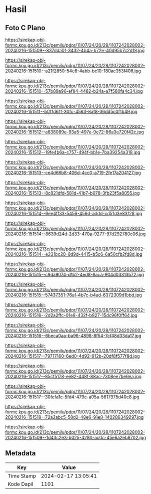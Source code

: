 # Hasil

## Foto C Plano

https://sirekap-obj-formc.kpu.go.id/213c/pemilu/pdpr/11/07/24/20/28/1107242028002-20240216-151509--837dda0f-3432-4b4a-b72e-40d95b7c2d18.jpg

https://sirekap-obj-formc.kpu.go.id/213c/pemilu/pdpr/11/07/24/20/28/1107242028002-20240216-151510--a21f2850-54e8-4abb-bc10-180ac353f406.jpg

https://sirekap-obj-formc.kpu.go.id/213c/pemilu/pdpr/11/07/24/20/28/1107242028002-20240216-151510--57b89a96-ef84-4482-b24a-a7f580fa4c34.jpg

https://sirekap-obj-formc.kpu.go.id/213c/pemilu/pdpr/11/07/24/20/28/1107242028002-20240216-151511--b0f1d61f-30fc-4563-8af8-36dd5c0f1b49.jpg

https://sirekap-obj-formc.kpu.go.id/213c/pemilu/pdpr/11/07/24/20/28/1107242028002-20240216-151512--a838089e-93a5-497e-9e72-86a3e720f42c.jpg

https://sirekap-obj-formc.kpu.go.id/213c/pemilu/pdpr/11/07/24/20/28/1107242028002-20240216-151512--19fe4b6a-c757-494f-bb1e-7ba39254a318.jpg

https://sirekap-obj-formc.kpu.go.id/213c/pemilu/pdpr/11/07/24/20/28/1107242028002-20240216-151513--ce4d66b8-406d-4cc0-a719-2fe17a204127.jpg

https://sirekap-obj-formc.kpu.go.id/213c/pemilu/pdpr/11/07/24/20/28/1107242028002-20240216-151513--8c821dfd-581d-41b7-b078-3fb23f5a8055.jpg

https://sirekap-obj-formc.kpu.go.id/213c/pemilu/pdpr/11/07/24/20/28/1107242028002-20240216-151514--6ee4ff33-5456-456d-addd-cd51d3e83f28.jpg

https://sirekap-obj-formc.kpu.go.id/213c/pemilu/pdpr/11/07/24/20/28/1107242028002-20240216-151514--8639d24d-2d33-470a-9277-97d292780c06.jpg

https://sirekap-obj-formc.kpu.go.id/213c/pemilu/pdpr/11/07/24/20/28/1107242028002-20240216-151514--e231bc20-0d9d-4415-b5c6-6a50cfb2fd8d.jpg

https://sirekap-obj-formc.kpu.go.id/213c/pemilu/pdpr/11/07/24/20/28/1107242028002-20240216-151515--c9da9074-d1b2-4ed8-8aca-904d03313b72.jpg

https://sirekap-obj-formc.kpu.go.id/213c/pemilu/pdpr/11/07/24/20/28/1107242028002-20240216-151515--57437351-76af-4b7c-b4ad-6372309d1bbd.jpg

https://sirekap-obj-formc.kpu.go.id/213c/pemilu/pdpr/11/07/24/20/28/1107242028002-20240216-151516--2d2a2ffc-01e8-432f-b827-15dc96f0ff64.jpg

https://sirekap-obj-formc.kpu.go.id/213c/pemilu/pdpr/11/07/24/20/28/1107242028002-20240216-151516--6beca0aa-ba96-4898-8f54-7cf48d33da17.jpg

https://sirekap-obj-formc.kpu.go.id/213c/pemilu/pdpr/11/07/24/20/28/1107242028002-20240216-151517--79717160-6ed0-4d92-912b-20df8f577f8d.jpg

https://sirekap-obj-formc.kpu.go.id/213c/pemilu/pdpr/11/07/24/20/28/1107242028002-20240216-151517--85cf5178-ee82-448f-88ac-7308ee7be6ea.jpg

https://sirekap-obj-formc.kpu.go.id/213c/pemilu/pdpr/11/07/24/20/28/1107242028002-20240216-151517--30fefa1c-5fd4-479c-a05a-5617975d40c8.jpg

https://sirekap-obj-formc.kpu.go.id/213c/pemilu/pdpr/11/07/24/20/28/1107242028002-20240216-151518--72a2abc5-58d2-48e6-91e8-140286349297.jpg

https://sirekap-obj-formc.kpu.go.id/213c/pemilu/pdpr/11/07/24/20/28/1107242028002-20240216-151509--1d43c2e3-b025-4280-ac0c-45e6a2eb8702.jpg


## Metadata

| Key        | Value               |
| ---------- | ------------------- |
| Time Stamp | 2024-02-17 13:05:41 |
| Kode Dapil | 1101                |



